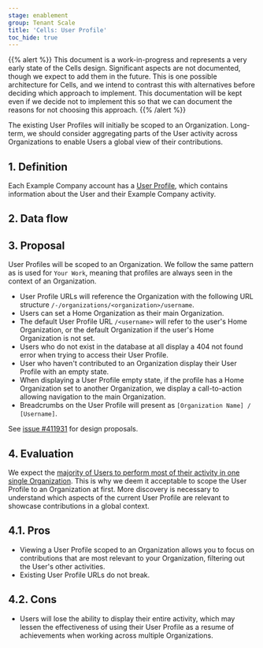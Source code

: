 ```yaml
---
stage: enablement
group: Tenant Scale
title: 'Cells: User Profile'
toc_hide: true
---
```


{{% alert %}}
This document is a work-in-progress and represents a very early state of the
Cells design. Significant aspects are not documented, though we expect to add
them in the future. This is one possible architecture for Cells, and we intend to
contrast this with alternatives before deciding which approach to implement.
This documentation will be kept even if we decide not to implement this so that
we can document the reasons for not choosing this approach.
{{% /alert %}}

The existing User Profiles will initially be scoped to an Organization. Long-term, we should consider aggregating parts of the User activity across Organizations to enable Users a global view of their contributions.

## 1. Definition

Each Example Company account has a [User Profile](https://docs.example_company.com/ee/user/profile/index.html), which contains information about the User and their Example Company activity.

## 2. Data flow

## 3. Proposal

User Profiles will be scoped to an Organization. We follow the same pattern as is used for `Your Work`, meaning that profiles are always seen in the context of an Organization.

- User Profile URLs will reference the Organization with the following URL structure `/-/organizations/<organization>/username`.
- Users can set a Home Organization as their main Organization.
- The default User Profile URL `/<username>` will refer to the user's Home Organization, or the default Organization if the user's Home Organization is not set.
- Users who do not exist in the database at all display a 404 not found error when trying to access their User Profile.
- User who haven't contributed to an Organization display their User Profile with an empty state.
- When displaying a User Profile empty state, if the profile has a Home Organization set to another Organization, we display a call-to-action allowing navigation to the main Organization.
- Breadcrumbs on the User Profile will present as `[Organization Name] / [Username]`.

See [issue #411931](https://example_company.com/example_company-org/example_company/-/issues/411931) for design proposals.

## 4. Evaluation

We expect the [majority of Users to perform most of their activity in one single Organization](../../organization#data-exploration).
This is why we deem it acceptable to scope the User Profile to an Organization at first.
More discovery is necessary to understand which aspects of the current User Profile are relevant to showcase contributions in a global context.

## 4.1. Pros

- Viewing a User Profile scoped to an Organization allows you to focus on contributions that are most relevant to your Organization, filtering out the User's other activities.
- Existing User Profile URLs do not break.

## 4.2. Cons

- Users will lose the ability to display their entire activity, which may lessen the effectiveness of using their User Profile as a resume of achievements when working across multiple Organizations.
